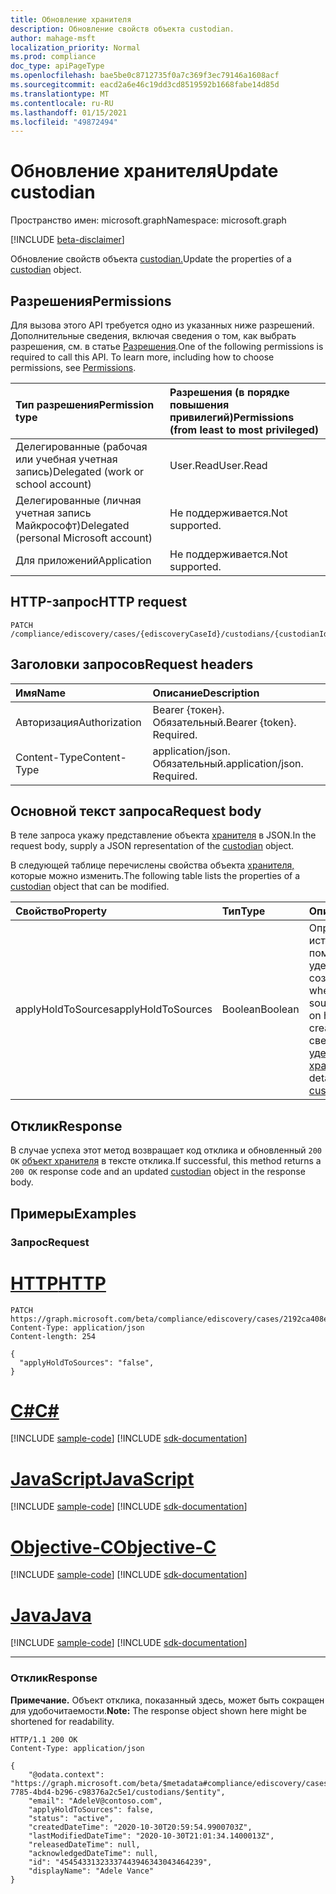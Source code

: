 ```yaml
---
title: Обновление хранителя
description: Обновление свойств объекта custodian.
author: mahage-msft
localization_priority: Normal
ms.prod: compliance
doc_type: apiPageType
ms.openlocfilehash: bae5be0c8712735f0a7c369f3ec79146a1608acf
ms.sourcegitcommit: eacd2a6e46c19dd3cd8519592b1668fabe14d85d
ms.translationtype: MT
ms.contentlocale: ru-RU
ms.lasthandoff: 01/15/2021
ms.locfileid: "49872494"
---
```

# <a name="update-custodian"></a><span data-ttu-id="ceec1-103">Обновление хранителя</span><span class="sxs-lookup"><span data-stu-id="ceec1-103">Update custodian</span></span>

<span data-ttu-id="ceec1-104">Пространство имен: microsoft.graph</span><span class="sxs-lookup"><span data-stu-id="ceec1-104">Namespace: microsoft.graph</span></span>

[!INCLUDE [beta-disclaimer](../../includes/beta-disclaimer.md)]

<span data-ttu-id="ceec1-105">Обновление свойств объекта [custodian.](../resources/custodian.md)</span><span class="sxs-lookup"><span data-stu-id="ceec1-105">Update the properties of a [custodian](../resources/custodian.md) object.</span></span>

## <a name="permissions"></a><span data-ttu-id="ceec1-106">Разрешения</span><span class="sxs-lookup"><span data-stu-id="ceec1-106">Permissions</span></span>

<span data-ttu-id="ceec1-p101">Для вызова этого API требуется одно из указанных ниже разрешений. Дополнительные сведения, включая сведения о том, как выбрать разрешения, см. в статье [Разрешения](/graph/permissions-reference).</span><span class="sxs-lookup"><span data-stu-id="ceec1-p101">One of the following permissions is required to call this API. To learn more, including how to choose permissions, see [Permissions](/graph/permissions-reference).</span></span>

|<span data-ttu-id="ceec1-109">Тип разрешения</span><span class="sxs-lookup"><span data-stu-id="ceec1-109">Permission type</span></span>|<span data-ttu-id="ceec1-110">Разрешения (в порядке повышения привилегий)</span><span class="sxs-lookup"><span data-stu-id="ceec1-110">Permissions (from least to most privileged)</span></span>|
|:---|:---|
|<span data-ttu-id="ceec1-111">Делегированные (рабочая или учебная учетная запись)</span><span class="sxs-lookup"><span data-stu-id="ceec1-111">Delegated (work or school account)</span></span>|<span data-ttu-id="ceec1-112">User.Read</span><span class="sxs-lookup"><span data-stu-id="ceec1-112">User.Read</span></span>|
|<span data-ttu-id="ceec1-113">Делегированные (личная учетная запись Майкрософт)</span><span class="sxs-lookup"><span data-stu-id="ceec1-113">Delegated (personal Microsoft account)</span></span>|<span data-ttu-id="ceec1-114">Не поддерживается.</span><span class="sxs-lookup"><span data-stu-id="ceec1-114">Not supported.</span></span>|
|<span data-ttu-id="ceec1-115">Для приложений</span><span class="sxs-lookup"><span data-stu-id="ceec1-115">Application</span></span>|<span data-ttu-id="ceec1-116">Не поддерживается.</span><span class="sxs-lookup"><span data-stu-id="ceec1-116">Not supported.</span></span>|

## <a name="http-request"></a><span data-ttu-id="ceec1-117">HTTP-запрос</span><span class="sxs-lookup"><span data-stu-id="ceec1-117">HTTP request</span></span>

<!-- {
  "blockType": "ignored"
}
-->

``` http
PATCH /compliance/ediscovery/cases/{ediscoveryCaseId}/custodians/{custodianId}
```

## <a name="request-headers"></a><span data-ttu-id="ceec1-118">Заголовки запросов</span><span class="sxs-lookup"><span data-stu-id="ceec1-118">Request headers</span></span>

|<span data-ttu-id="ceec1-119">Имя</span><span class="sxs-lookup"><span data-stu-id="ceec1-119">Name</span></span>|<span data-ttu-id="ceec1-120">Описание</span><span class="sxs-lookup"><span data-stu-id="ceec1-120">Description</span></span>|
|:---|:---|
|<span data-ttu-id="ceec1-121">Авторизация</span><span class="sxs-lookup"><span data-stu-id="ceec1-121">Authorization</span></span>|<span data-ttu-id="ceec1-p102">Bearer {токен}. Обязательный.</span><span class="sxs-lookup"><span data-stu-id="ceec1-p102">Bearer {token}. Required.</span></span>|
|<span data-ttu-id="ceec1-124">Content-Type</span><span class="sxs-lookup"><span data-stu-id="ceec1-124">Content-Type</span></span>|<span data-ttu-id="ceec1-p103">application/json. Обязательный.</span><span class="sxs-lookup"><span data-stu-id="ceec1-p103">application/json. Required.</span></span>|

## <a name="request-body"></a><span data-ttu-id="ceec1-127">Основной текст запроса</span><span class="sxs-lookup"><span data-stu-id="ceec1-127">Request body</span></span>

<span data-ttu-id="ceec1-128">В теле запроса укажу представление объекта [хранителя](../resources/custodian.md) в JSON.</span><span class="sxs-lookup"><span data-stu-id="ceec1-128">In the request body, supply a JSON representation of the [custodian](../resources/custodian.md) object.</span></span>

<span data-ttu-id="ceec1-129">В следующей таблице перечислены свойства объекта [хранителя,](../resources/custodian.md) которые можно изменить.</span><span class="sxs-lookup"><span data-stu-id="ceec1-129">The following table lists the properties of a [custodian](../resources/custodian.md) object that can be modified.</span></span>

|<span data-ttu-id="ceec1-130">Свойство</span><span class="sxs-lookup"><span data-stu-id="ceec1-130">Property</span></span>|<span data-ttu-id="ceec1-131">Тип</span><span class="sxs-lookup"><span data-stu-id="ceec1-131">Type</span></span>|<span data-ttu-id="ceec1-132">Описание</span><span class="sxs-lookup"><span data-stu-id="ceec1-132">Description</span></span>|
|:---|:---|:---|
|<span data-ttu-id="ceec1-133">applyHoldToSources</span><span class="sxs-lookup"><span data-stu-id="ceec1-133">applyHoldToSources</span></span>|<span data-ttu-id="ceec1-134">Boolean</span><span class="sxs-lookup"><span data-stu-id="ceec1-134">Boolean</span></span>|<span data-ttu-id="ceec1-135">Определяет, были ли источники хранителя помещены на удержание во время создания.</span><span class="sxs-lookup"><span data-stu-id="ceec1-135">Identifies whether a custodian's sources were placed on hold during creation.</span></span> <span data-ttu-id="ceec1-136">Подробные сведения см. в [под удержании для хранителей.](/microsoft-365/compliance/add-custodians-to-case#step-4-place-custodians-on-hold)</span><span class="sxs-lookup"><span data-stu-id="ceec1-136">For details, see [Place custodians on hold](/microsoft-365/compliance/add-custodians-to-case#step-4-place-custodians-on-hold).</span></span>|

## <a name="response"></a><span data-ttu-id="ceec1-137">Отклик</span><span class="sxs-lookup"><span data-stu-id="ceec1-137">Response</span></span>

<span data-ttu-id="ceec1-138">В случае успеха этот метод возвращает код отклика и обновленный `200 OK` [объект хранителя](../resources/custodian.md) в тексте отклика.</span><span class="sxs-lookup"><span data-stu-id="ceec1-138">If successful, this method returns a `200 OK` response code and an updated [custodian](../resources/custodian.md) object in the response body.</span></span>

## <a name="examples"></a><span data-ttu-id="ceec1-139">Примеры</span><span class="sxs-lookup"><span data-stu-id="ceec1-139">Examples</span></span>

### <a name="request"></a><span data-ttu-id="ceec1-140">Запрос</span><span class="sxs-lookup"><span data-stu-id="ceec1-140">Request</span></span>


# <a name="http"></a>[<span data-ttu-id="ceec1-141">HTTP</span><span class="sxs-lookup"><span data-stu-id="ceec1-141">HTTP</span></span>](#tab/http)
<!-- {
  "blockType": "request",
  "name": "update_custodian"
}
-->

``` http
PATCH https://graph.microsoft.com/beta/compliance/ediscovery/cases/2192ca408ea2410eba3bec8ae873be6b/custodians/45454331323337443946343043464239
Content-Type: application/json
Content-length: 254

{
  "applyHoldToSources": "false",
}
```
# <a name="c"></a>[<span data-ttu-id="ceec1-142">C#</span><span class="sxs-lookup"><span data-stu-id="ceec1-142">C#</span></span>](#tab/csharp)
[!INCLUDE [sample-code](../includes/snippets/csharp/update-custodian-csharp-snippets.md)]
[!INCLUDE [sdk-documentation](../includes/snippets/snippets-sdk-documentation-link.md)]

# <a name="javascript"></a>[<span data-ttu-id="ceec1-143">JavaScript</span><span class="sxs-lookup"><span data-stu-id="ceec1-143">JavaScript</span></span>](#tab/javascript)
[!INCLUDE [sample-code](../includes/snippets/javascript/update-custodian-javascript-snippets.md)]
[!INCLUDE [sdk-documentation](../includes/snippets/snippets-sdk-documentation-link.md)]

# <a name="objective-c"></a>[<span data-ttu-id="ceec1-144">Objective-C</span><span class="sxs-lookup"><span data-stu-id="ceec1-144">Objective-C</span></span>](#tab/objc)
[!INCLUDE [sample-code](../includes/snippets/objc/update-custodian-objc-snippets.md)]
[!INCLUDE [sdk-documentation](../includes/snippets/snippets-sdk-documentation-link.md)]

# <a name="java"></a>[<span data-ttu-id="ceec1-145">Java</span><span class="sxs-lookup"><span data-stu-id="ceec1-145">Java</span></span>](#tab/java)
[!INCLUDE [sample-code](../includes/snippets/java/update-custodian-java-snippets.md)]
[!INCLUDE [sdk-documentation](../includes/snippets/snippets-sdk-documentation-link.md)]

---


### <a name="response"></a><span data-ttu-id="ceec1-146">Отклик</span><span class="sxs-lookup"><span data-stu-id="ceec1-146">Response</span></span>

<span data-ttu-id="ceec1-147">**Примечание.** Объект отклика, показанный здесь, может быть сокращен для удобочитаемости.</span><span class="sxs-lookup"><span data-stu-id="ceec1-147">**Note:** The response object shown here might be shortened for readability.</span></span>
<!-- {
  "blockType": "response",
  "truncated": true,
  "@odata.type": "microsoft.graph.custodian"
}
-->

``` http
HTTP/1.1 200 OK
Content-Type: application/json

{
    "@odata.context": "https://graph.microsoft.com/beta/$metadata#compliance/ediscovery/cases/4c8f8f70-7785-4bd4-b296-c98376a2c5e1/custodians/$entity",
    "email": "AdeleV@contoso.com",
    "applyHoldToSources": false,
    "status": "active",
    "createdDateTime": "2020-10-30T20:59:54.9900703Z",
    "lastModifiedDateTime": "2020-10-30T21:01:34.1400013Z",
    "releasedDateTime": null,
    "acknowledgedDateTime": null,
    "id": "45454331323337443946343043464239",
    "displayName": "Adele Vance"
}
```

